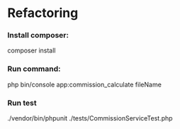 Refactoring
======

### Install composer:
composer install

### Run command:
php bin/console app:commission_calculate fileName 


### Run test
./vendor/bin/phpunit ./tests/CommissionServiceTest.php 